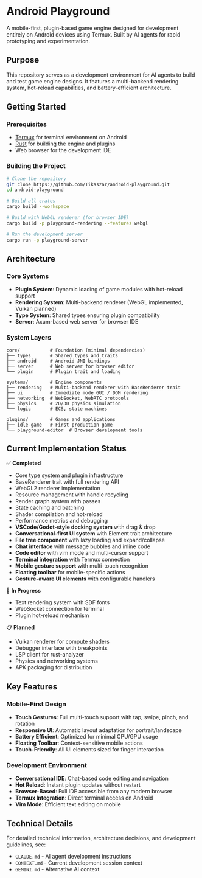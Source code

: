 # Android Playground

A mobile-first, plugin-based game engine designed for development entirely on Android devices using Termux. Built by AI agents for rapid prototyping and experimentation.

## Purpose

This repository serves as a development environment for AI agents to build and test game engine designs. It features a multi-backend rendering system, hot-reload capabilities, and battery-efficient architecture.

## Getting Started

### Prerequisites

- [Termux](https://termux.com/) for terminal environment on Android
- [Rust](https://rustup.rs/) for building the engine and plugins
- Web browser for the development IDE

### Building the Project

```bash
# Clone the repository
git clone https://github.com/Tikaszar/android-playground.git
cd android-playground

# Build all crates
cargo build --workspace

# Build with WebGL renderer (for browser IDE)
cargo build -p playground-rendering --features webgl

# Run the development server
cargo run -p playground-server
```

## Architecture

### Core Systems
- **Plugin System**: Dynamic loading of game modules with hot-reload support
- **Rendering System**: Multi-backend renderer (WebGL implemented, Vulkan planned)
- **Type System**: Shared types ensuring plugin compatibility
- **Server**: Axum-based web server for browser IDE

### System Layers
```
core/           # Foundation (minimal dependencies)
├── types       # Shared types and traits
├── android     # Android JNI bindings
├── server      # Web server for browser editor
└── plugin      # Plugin trait and loading

systems/        # Engine components
├── rendering   # Multi-backend renderer with BaseRenderer trait
├── ui          # Immediate mode GUI / DOM rendering
├── networking  # WebSocket, WebRTC protocols
├── physics     # 2D/3D physics simulation
└── logic       # ECS, state machines

plugins/        # Games and applications
├── idle-game   # First production game
└── playground-editor  # Browser development tools
```

## Current Implementation Status

✅ **Completed**
- Core type system and plugin infrastructure
- BaseRenderer trait with full rendering API
- WebGL2 renderer implementation
- Resource management with handle recycling
- Render graph system with passes
- State caching and batching
- Shader compilation and hot-reload
- Performance metrics and debugging
- **VSCode/Godot-style docking system** with drag & drop
- **Conversational-first UI system** with Element trait architecture
- **File tree component** with lazy loading and expand/collapse
- **Chat interface** with message bubbles and inline code
- **Code editor** with vim mode and multi-cursor support
- **Terminal integration** with Termux connection
- **Mobile gesture support** with multi-touch recognition
- **Floating toolbar** for mobile-specific actions
- **Gesture-aware UI elements** with configurable handlers

🚧 **In Progress**
- Text rendering system with SDF fonts
- WebSocket connection for terminal
- Plugin hot-reload mechanism

📋 **Planned**
- Vulkan renderer for compute shaders
- Debugger interface with breakpoints
- LSP client for rust-analyzer
- Physics and networking systems
- APK packaging for distribution

## Key Features

### Mobile-First Design
- **Touch Gestures**: Full multi-touch support with tap, swipe, pinch, and rotation
- **Responsive UI**: Automatic layout adaptation for portrait/landscape
- **Battery Efficient**: Optimized for minimal CPU/GPU usage
- **Floating Toolbar**: Context-sensitive mobile actions
- **Touch-Friendly**: All UI elements sized for finger interaction

### Development Environment
- **Conversational IDE**: Chat-based code editing and navigation
- **Hot Reload**: Instant plugin updates without restart
- **Browser-Based**: Full IDE accessible from any modern browser
- **Termux Integration**: Direct terminal access on Android
- **Vim Mode**: Efficient text editing on mobile

## Technical Details

For detailed technical information, architecture decisions, and development guidelines, see:
- `CLAUDE.md` - AI agent development instructions
- `CONTEXT.md` - Current development session context
- `GEMINI.md` - Alternative AI context
